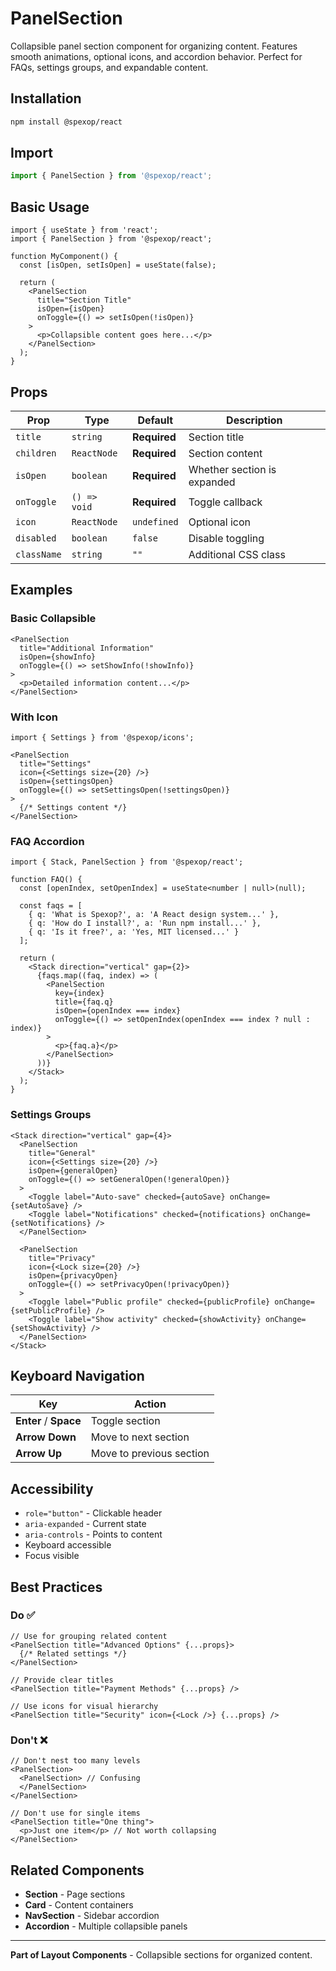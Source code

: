 # PanelSection

Collapsible panel section component for organizing content. Features smooth animations, optional icons, and accordion behavior. Perfect for FAQs, settings groups, and expandable content.

## Installation

```bash
npm install @spexop/react
```

## Import

```typescript
import { PanelSection } from '@spexop/react';
```

## Basic Usage

```tsx
import { useState } from 'react';
import { PanelSection } from '@spexop/react';

function MyComponent() {
  const [isOpen, setIsOpen] = useState(false);
  
  return (
    <PanelSection
      title="Section Title"
      isOpen={isOpen}
      onToggle={() => setIsOpen(!isOpen)}
    >
      <p>Collapsible content goes here...</p>
    </PanelSection>
  );
}
```

## Props

| Prop | Type | Default | Description |
|------|------|---------|-------------|
| `title` | `string` | **Required** | Section title |
| `children` | `ReactNode` | **Required** | Section content |
| `isOpen` | `boolean` | **Required** | Whether section is expanded |
| `onToggle` | `() => void` | **Required** | Toggle callback |
| `icon` | `ReactNode` | `undefined` | Optional icon |
| `disabled` | `boolean` | `false` | Disable toggling |
| `className` | `string` | `""` | Additional CSS class |

## Examples

### Basic Collapsible

```tsx
<PanelSection
  title="Additional Information"
  isOpen={showInfo}
  onToggle={() => setShowInfo(!showInfo)}
>
  <p>Detailed information content...</p>
</PanelSection>
```

### With Icon

```tsx
import { Settings } from '@spexop/icons';

<PanelSection
  title="Settings"
  icon={<Settings size={20} />}
  isOpen={settingsOpen}
  onToggle={() => setSettingsOpen(!settingsOpen)}
>
  {/* Settings content */}
</PanelSection>
```

### FAQ Accordion

```tsx
import { Stack, PanelSection } from '@spexop/react';

function FAQ() {
  const [openIndex, setOpenIndex] = useState<number | null>(null);
  
  const faqs = [
    { q: 'What is Spexop?', a: 'A React design system...' },
    { q: 'How do I install?', a: 'Run npm install...' },
    { q: 'Is it free?', a: 'Yes, MIT licensed...' }
  ];
  
  return (
    <Stack direction="vertical" gap={2}>
      {faqs.map((faq, index) => (
        <PanelSection
          key={index}
          title={faq.q}
          isOpen={openIndex === index}
          onToggle={() => setOpenIndex(openIndex === index ? null : index)}
        >
          <p>{faq.a}</p>
        </PanelSection>
      ))}
    </Stack>
  );
}
```

### Settings Groups

```tsx
<Stack direction="vertical" gap={4}>
  <PanelSection
    title="General"
    icon={<Settings size={20} />}
    isOpen={generalOpen}
    onToggle={() => setGeneralOpen(!generalOpen)}
  >
    <Toggle label="Auto-save" checked={autoSave} onChange={setAutoSave} />
    <Toggle label="Notifications" checked={notifications} onChange={setNotifications} />
  </PanelSection>
  
  <PanelSection
    title="Privacy"
    icon={<Lock size={20} />}
    isOpen={privacyOpen}
    onToggle={() => setPrivacyOpen(!privacyOpen)}
  >
    <Toggle label="Public profile" checked={publicProfile} onChange={setPublicProfile} />
    <Toggle label="Show activity" checked={showActivity} onChange={setShowActivity} />
  </PanelSection>
</Stack>
```

## Keyboard Navigation

| Key | Action |
|-----|--------|
| **Enter** / **Space** | Toggle section |
| **Arrow Down** | Move to next section |
| **Arrow Up** | Move to previous section |

## Accessibility

- `role="button"` - Clickable header
- `aria-expanded` - Current state
- `aria-controls` - Points to content
- Keyboard accessible
- Focus visible

## Best Practices

### Do ✅

```tsx
// Use for grouping related content
<PanelSection title="Advanced Options" {...props}>
  {/* Related settings */}
</PanelSection>

// Provide clear titles
<PanelSection title="Payment Methods" {...props} />

// Use icons for visual hierarchy
<PanelSection title="Security" icon={<Lock />} {...props} />
```

### Don't ❌

```tsx
// Don't nest too many levels
<PanelSection>
  <PanelSection> // Confusing
  </PanelSection>
</PanelSection>

// Don't use for single items
<PanelSection title="One thing">
  <p>Just one item</p> // Not worth collapsing
</PanelSection>
```

## Related Components

- **Section** - Page sections
- **Card** - Content containers
- **NavSection** - Sidebar accordion
- **Accordion** - Multiple collapsible panels

---

**Part of Layout Components** - Collapsible sections for organized content.

